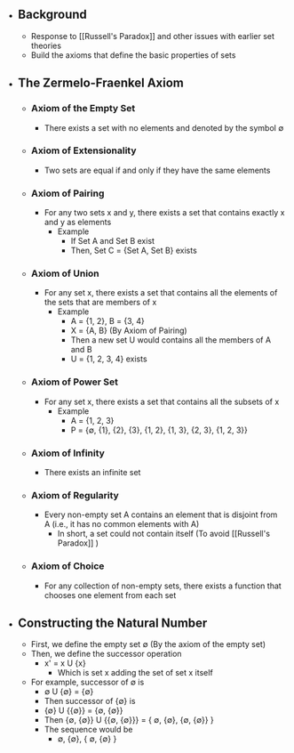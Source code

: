 - ## Background
	- Response to [[Russell's Paradox]] and other issues with earlier set theories
	- Build the axioms that define the basic properties of sets
- ## The Zermelo-Fraenkel Axiom
	- ### Axiom of the Empty Set
		- There exists a set with no elements and denoted by the symbol ∅
	- ### Axiom of Extensionality
		- Two sets are equal if and only if they have the same elements
	- ### Axiom of Pairing
		- For any two sets x and y, there exists a set that contains exactly x and y as elements
			- Example
				- If Set A and Set B exist
				- Then, Set C = {Set A, Set B} exists
	- ### Axiom of Union
		- For any set x, there exists a set that contains all the elements of the sets that are members of x
			- Example
				- A = {1, 2}, B = {3, 4}
				- X = {A, B} (By Axiom of Pairing)
				- Then a new set U would contains all the members of A and B
				- U = {1, 2, 3, 4} exists
	- ### Axiom of Power Set
		- For any set x, there exists a set that contains all the subsets of x
			- Example
				- A = {1, 2, 3}
				- P = {∅, {1}, {2}, {3}, {1, 2}, {1, 3}, {2, 3}, {1, 2, 3}}
	- ### Axiom of Infinity
		- There exists an infinite set
	- ### Axiom of Regularity
		- Every non-empty set A contains an element that is disjoint from A (i.e., it has no common elements with A)
			- In short, a set could not contain itself (To avoid [[Russell's Paradox]] )
	- ### Axiom of Choice
		- For any collection of non-empty sets, there exists a function that chooses one element from each set
- ## Constructing the Natural Number
	- First, we define the empty set ∅ (By the axiom of the empty set)
	- Then, we define the successor operation
		- x' = x U {x}
			- Which is set x adding the set of set x itself
	- For example, successor of ∅ is
		- ∅ U {∅} = {∅}
		- Then successor of {∅} is
		- {∅} U \{\{∅}} = {∅, \{∅}}
		- Then {∅, \{∅}} U \{\{∅, \{∅}}} = { ∅, \{∅}, \{∅, \{∅}} }
		- The sequence would be
			- ∅, {∅}, { ∅, {∅} }